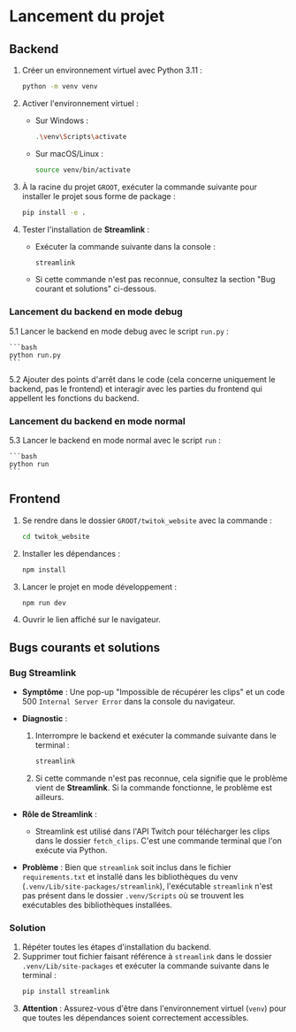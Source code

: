 # Lancement du projet

## Backend

1. Créer un environnement virtuel avec Python 3.11 :
    ```bash
    python -m venv venv
    ```

2. Activer l'environnement virtuel :
    - Sur Windows :
        ```bash
        .\venv\Scripts\activate
        ```
    - Sur macOS/Linux :
        ```bash
        source venv/bin/activate
        ```

3. À la racine du projet `GROOT`, exécuter la commande suivante pour installer le projet sous forme de package :
    ```bash
    pip install -e .
    ```

4. Tester l'installation de **Streamlink** :
    - Exécuter la commande suivante dans la console :
      ```bash
      streamlink
      ```
    - Si cette commande n'est pas reconnue, consultez la section "Bug courant et solutions" ci-dessous.

### Lancement du backend en mode debug

5.1 Lancer le backend en mode debug avec le script `run.py` :

    ```bash
    python run.py
    ```

5.2 Ajouter des points d'arrêt dans le code (cela concerne uniquement le backend, pas le frontend) et interagir avec les parties du frontend qui appellent les fonctions du backend.

### Lancement du backend en mode normal

5.3 Lancer le backend en mode normal avec le script `run` :

    ```bash
    python run
    ```

## Frontend

1. Se rendre dans le dossier `GROOT/twitok_website` avec la commande :
    ```bash
    cd twitok_website
    ```

2. Installer les dépendances :
    ```bash
    npm install
    ```

3. Lancer le projet en mode développement :
    ```bash
    npm run dev
    ```

4. Ouvrir le lien affiché sur le navigateur.

## Bugs courants et solutions

### Bug Streamlink

- **Symptôme** : Une pop-up "Impossible de récupérer les clips" et un code 500 `Internal Server Error` dans la console du navigateur.

- **Diagnostic** :
    1. Interrompre le backend et exécuter la commande suivante dans le terminal :
        ```bash
        streamlink
        ```
    2. Si cette commande n'est pas reconnue, cela signifie que le problème vient de **Streamlink**. Si la commande fonctionne, le problème est ailleurs.

- **Rôle de Streamlink** :
    - Streamlink est utilisé dans l'API Twitch pour télécharger les clips dans le dossier `fetch_clips`. C'est une commande terminal que l'on exécute via Python.

- **Problème** : Bien que `streamlink` soit inclus dans le fichier `requirements.txt` et installé dans les bibliothèques du venv (`.venv/Lib/site-packages/streamlink`), l'exécutable `streamlink` n'est pas présent dans le dossier `.venv/Scripts` où se trouvent les exécutables des bibliothèques installées.

### Solution

1. Répéter toutes les étapes d'installation du backend.
2. Supprimer tout fichier faisant référence à `streamlink` dans le dossier `.venv/Lib/site-packages` et exécuter la commande suivante dans le terminal :
    ```bash
    pip install streamlink
    ```
3. **Attention** : Assurez-vous d'être dans l'environnement virtuel (`venv`) pour que toutes les dépendances soient correctement accessibles.


